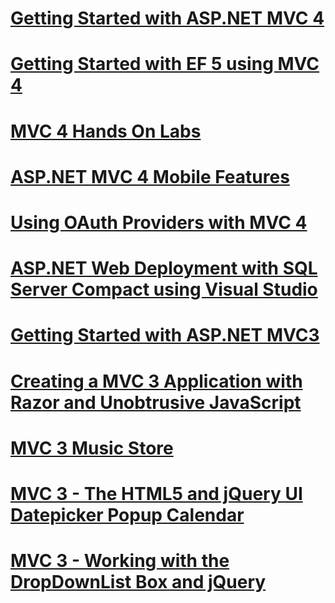 # [Getting Started with ASP.NET MVC 4](getting-started-with-aspnet-mvc4/toc.md)
# [Getting Started with EF 5 using MVC 4](getting-started-with-ef-5-using-mvc-4/toc.md)
# [MVC 4 Hands On Labs](hands-on-labs/toc.md)
# [ASP.NET MVC 4 Mobile Features](aspnet-mvc-4-mobile-features.md)
# [Using OAuth Providers with MVC 4](using-oauth-providers-with-mvc.md)
# [ASP.NET Web Deployment with SQL Server Compact using Visual Studio](deployment-to-a-hosting-provider/toc.md)
# [Getting Started with ASP.NET MVC3](getting-started-with-aspnet-mvc3/toc.md)
# [Creating a MVC 3 Application with Razor and Unobtrusive JavaScript](creating-a-mvc-3-application-with-razor-and-unobtrusive-javascript.md)
# [MVC 3 Music Store](mvc-music-store/toc.md)
# [MVC 3 - The HTML5 and jQuery UI Datepicker Popup Calendar](using-the-html5-and-jquery-ui-datepicker-popup-calendar-with-aspnet-mvc/toc.md)
# [MVC 3 - Working with the DropDownList Box and jQuery](working-with-the-dropdownlist-box-and-jquery/toc.md)
